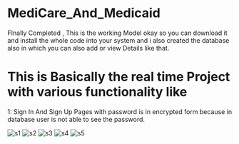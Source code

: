 # MediCare_And_Medicaid
FInally Completed , This is the working Model okay so you can download it and install the whole code into your system and i also created the database also in which you can also add or view Details like that.

# This is Basically the real time Project with  various functionality like
1: Sign In And Sign Up Pages with password is in encrypted form because in database user is not able to see the password.



![s1](https://user-images.githubusercontent.com/62325742/187132311-88137a1d-d02c-4360-86aa-2e1b29419b99.PNG)
![s2](https://user-images.githubusercontent.com/62325742/187132324-4d5dd78b-dec2-4b93-ae55-3ee4bff15513.PNG)
![s3](https://user-images.githubusercontent.com/62325742/187132339-f264dbb2-8e0a-473a-9390-d4516d95472c.PNG)
![s4](https://user-images.githubusercontent.com/62325742/187132344-7f38adaf-e52d-45f8-8d21-6587c34fbd07.PNG)
![s5](https://user-images.githubusercontent.com/62325742/187132347-5e8ed3d0-234b-46f9-9ab4-fd08247dd7db.PNG)



